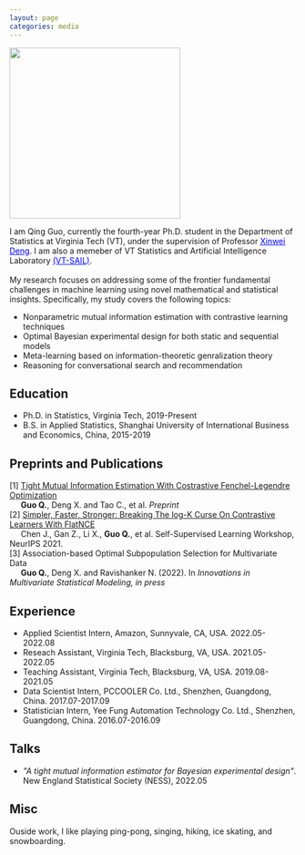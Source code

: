 ```yaml
---
layout: page
categories: media
---
```


<img src="image/myphoto.png" width="300px"/>

I am Qing Guo, currently the fourth-year Ph.D. student in the Department of Statistics at Virginia Tech (VT),
under the supervision of Professor <a href="https://xwdeng80.github.io" style="color:blue"><u>Xinwei Deng</u></a>.
I am also a memeber of VT Statistics and Artificial Intelligence Laboratory <a href="https://www.sail.stat.vt.edu/" style="color:blue"><u>(VT-SAIL)</u></a>.
<br />
<br />
My research focuses on addressing some of the frontier fundamental challenges in machine learning using
novel mathematical and statistical insights. Specifically, my study covers the following topics:

* Nonparametric mutual information estimation with contrastive learning techniques
* Optimal Bayesian experimental design for both static and sequential models
* Meta-learning based on information-theoretic genralization theory
* Reasoning for conversational search and recommendation


## Education
* Ph.D. in Statistics, Virginia Tech, 2019-Present
* B.S. in Applied Statistics, Shanghai University of International Business and Economics, China, 2015-2019


## Preprints and Publications
[1] [Tight Mutual Information Estimation With Costrastive 
Fenchel-Legendre Optimization](https://arxiv.org/abs/2107.01131)<br/>
&nbsp;&nbsp;&nbsp;&nbsp;&nbsp;**Guo Q.**, Deng X. and Tao C., et al. *Preprint*
<br />
[2] [Simpler, Faster, Stronger: 
Breaking The log-K Curse On Contrastive Learners With FlatNCE](https://arxiv.org/abs/2107.01152) <br/>
&nbsp;&nbsp;&nbsp;&nbsp;&nbsp;Chen J., Gan Z., Li X., **Guo Q.**, et al. Self-Supervised Learning Workshop, NeurIPS 2021.
<br />
[3] Association-based Optimal Subpopulation Selection for 
Multivariate Data <br />
&nbsp;&nbsp;&nbsp;&nbsp;&nbsp;**Guo Q.**, Deng X. and Ravishanker N. (2022).  In *Innovations in Multivariate Statistical Modeling, in press*

## Experience
* Applied Scientist Intern, Amazon, Sunnyvale, CA, USA. 2022.05-2022.08
* Reseach Assistant, Virginia Tech, Blacksburg, VA, USA. 2021.05-2022.05
* Teaching Assistant, Virginia Tech, Blacksburg, VA, USA. 2019.08-2021.05
* Data Scientist Intern, PCCOOLER Co. Ltd., Shenzhen, Guangdong, China. 2017.07-2017.09
* Statistician Intern, Yee Fung Automation Technology Co. Ltd., Shenzhen, Guangdong, China. 2016.07-2016.09

## Talks
* *"A tight mutual information estimator for Bayesian experimental design"*. New England Statistical Society (NESS), 2022.05 

## Misc
Ouside work, I like playing ping-pong, singing, hiking, ice skating, and snowboarding.

